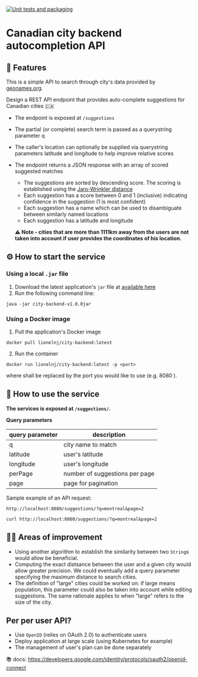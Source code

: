 [![Unit tests and packaging](https://github.com/lionel-nj/city-backend/actions/workflows/test_pack.yml/badge.svg?event=release)](https://github.com/lionel-nj/city-backend/actions/workflows/test_pack.yml)

# Canadian city backend autocompletion API

## 🎉 Features

This is a simple API to search through city's data provided by [geonames.org](geonames.org).

Design a REST API endpoint that provides auto-complete suggestions for Canadian cities 🇨🇦
- The endpoint is exposed at `/suggestions`
- The partial (or complete) search term is passed as a querystring parameter q
- The caller's location can optionally be supplied via querystring parameters
latitude and longitude to help improve relative scores
- The endpoint returns a JSON response with an array of scored suggested
matches
  - The suggestions are sorted by descending score. The scoring is established using the [Jaro-Wrinkler distance](https://en.wikipedia.org/wiki/Jaro%E2%80%93Winkler_distance)
  - Each suggestion has a score between 0 and 1 (inclusive) indicating
confidence in the suggestion (1 is most confident)
  - Each suggestion has a name which can be used to disambiguate between
similarly named locations
  - Each suggestion has a latitude and longitude
   
  **⚠️ Note - cities that are more than 1111km away from the users are not taken into account if user provides the coordinates of his location.**

## ⚙️ How to start the service

### Using a local `.jar` file
1. Download the latest application's `jar` file at [available here](https://github.com/MobilityData/gtfs-validator/releases)
1. Run the following command line:
```
java -jar city-backend-v1.0.0jar
```

### Using a Docker image

1. Pull the application's Docker image 
```
docker pull lionelnj/city-backend:latest
```

2. Run the container 

```
docker run lionelnj/city-backend:latest -p <port>
```
where <port> shall be replaced by the port you would like to use (e.g. 8080 ).
  
## 🧠 How to use the service

**The services is exposed at `/suggestions/`.**

**Query parameters**

| query parameter 	| description                    	|
|-----------------	|--------------------------------	|
| q               	| city name to match             	|
| latitude        	| user's latitude                	|
| longitude       	| user's longitude               	|
| perPage         	| number of suggestions per page 	|
| page            	| page for pagination            	|

Sample example of an API request:
```
http://localhost:8080/suggestions/?q=montreal&page=2
```
  
```
curl http://localhost:8080/suggestions/?q=montreal&page=2
```
 
  
 ## 💪🏾 Areas of improvement
  - Using another algorithm to establish the similarity between two `String`s would allow be beneficial.
  - Computing the exact distsance between the user and a given city would allow greater precision. We could eventually add a query parameter specifying the maximum distance to search cities.
  - The definition of "large" cities could be worked on: if large means population, this parameter could also be taken into account while editing suggestions. The same rationale  applies to when "large" refers to the size of the city.
  
## Per per user API?
  - Use `OpenID` (relies on OAuth 2.0) to authenticate users
  - Deploy application at large scale (using Kubernetes for example)
  - The management of user's plan can be done separately
  
 📚 docs: https://developers.google.com/identity/protocols/oauth2/openid-connect
